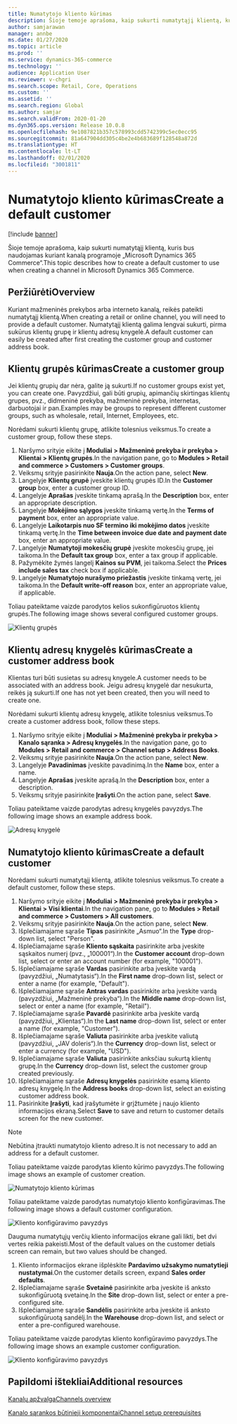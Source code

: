 ```yaml
---
title: Numatytojo kliento kūrimas
description: Šioje temoje aprašoma, kaip sukurti numatytąjį klientą, kuris bus naudojamas kuriant kanalą programoje „Microsoft Dynamics 365 Commerce“.
author: samjarawan
manager: annbe
ms.date: 01/27/2020
ms.topic: article
ms.prod: ''
ms.service: dynamics-365-commerce
ms.technology: ''
audience: Application User
ms.reviewer: v-chgri
ms.search.scope: Retail, Core, Operations
ms.custom: ''
ms.assetid: ''
ms.search.region: Global
ms.author: samjar
ms.search.validFrom: 2020-01-20
ms.dyn365.ops.version: Release 10.0.8
ms.openlocfilehash: 9e1087821b357c578993cdd5742399c5ec0ecc95
ms.sourcegitcommit: 81a647904dd305c4be2e4b683689f128548a872d
ms.translationtype: HT
ms.contentlocale: lt-LT
ms.lasthandoff: 02/01/2020
ms.locfileid: "3001811"
---
```

# <a name="create-a-default-customer"></a><span data-ttu-id="ac575-103">Numatytojo kliento kūrimas</span><span class="sxs-lookup"><span data-stu-id="ac575-103">Create a default customer</span></span>


[!include [banner](includes/banner.md)]

<span data-ttu-id="ac575-104">Šioje temoje aprašoma, kaip sukurti numatytąjį klientą, kuris bus naudojamas kuriant kanalą programoje „Microsoft Dynamics 365 Commerce“.</span><span class="sxs-lookup"><span data-stu-id="ac575-104">This topic describes how to create a default customer to use when creating a channel in Microsoft Dynamics 365 Commerce.</span></span>

## <a name="overview"></a><span data-ttu-id="ac575-105">Peržiūrėti</span><span class="sxs-lookup"><span data-stu-id="ac575-105">Overview</span></span>

<span data-ttu-id="ac575-106">Kuriant mažmeninės prekybos arba interneto kanalą, reikės pateikti numatytąjį klientą.</span><span class="sxs-lookup"><span data-stu-id="ac575-106">When creating a retail or online channel, you will need to provide a default customer.</span></span> <span data-ttu-id="ac575-107">Numatytąjį klientą galima lengvai sukurti, pirma sukūrus klientų grupę ir klientų adresų knygelė.</span><span class="sxs-lookup"><span data-stu-id="ac575-107">A default customer can easily be created after first creating the customer group and customer address book.</span></span>

## <a name="create-a-customer-group"></a><span data-ttu-id="ac575-108">Klientų grupės kūrimas</span><span class="sxs-lookup"><span data-stu-id="ac575-108">Create a customer group</span></span>

<span data-ttu-id="ac575-109">Jei klientų grupių dar nėra, galite ją sukurti.</span><span class="sxs-lookup"><span data-stu-id="ac575-109">If no customer groups exist yet, you can create one.</span></span> <span data-ttu-id="ac575-110">Pavyzdžiui, gali būti grupių, apimančių skirtingas klientų grupes, pvz., didmeninė prekyba, mažmeninė prekyba, internetas, darbuotojai ir pan.</span><span class="sxs-lookup"><span data-stu-id="ac575-110">Examples may be groups to represent different customer groups, such as wholesale, retail, Internet, Employees, etc.</span></span>

<span data-ttu-id="ac575-111">Norėdami sukurti klientų grupę, atlikite tolesnius veiksmus.</span><span class="sxs-lookup"><span data-stu-id="ac575-111">To create a customer group, follow these steps.</span></span>

1. <span data-ttu-id="ac575-112">Naršymo srityje eikite į **Moduliai \> Mažmeninė prekyba ir prekyba \> Klientai \> Klientų grupės**.</span><span class="sxs-lookup"><span data-stu-id="ac575-112">In the navigation pane, go to **Modules \> Retail and commerce \> Customers \> Customer groups**.</span></span>
1. <span data-ttu-id="ac575-113">Veiksmų srityje pasirinkite **Nauja**.</span><span class="sxs-lookup"><span data-stu-id="ac575-113">On the action pane, select **New**.</span></span>
1. <span data-ttu-id="ac575-114">Langelyje **Klientų grupė** įveskite klientų grupės ID.</span><span class="sxs-lookup"><span data-stu-id="ac575-114">In the **Customer group** box, enter a customer group ID.</span></span>
1. <span data-ttu-id="ac575-115">Langelyje **Aprašas** įveskite tinkamą aprašą.</span><span class="sxs-lookup"><span data-stu-id="ac575-115">In the **Description** box, enter an appropriate description.</span></span>
1. <span data-ttu-id="ac575-116">Langelyje **Mokėjimo sąlygos** įveskite tinkamą vertę.</span><span class="sxs-lookup"><span data-stu-id="ac575-116">In the **Terms of payment** box, enter an appropriate value.</span></span>
1. <span data-ttu-id="ac575-117">Langelyje **Laikotarpis nuo SF termino iki mokėjimo datos** įveskite tinkamą vertę.</span><span class="sxs-lookup"><span data-stu-id="ac575-117">In the **Time between invoice due date and payment date** box, enter an appropriate value.</span></span>
1. <span data-ttu-id="ac575-118">Langelyje **Numatytoji mokesčių grupė** įveskite mokesčių grupę, jei taikoma.</span><span class="sxs-lookup"><span data-stu-id="ac575-118">In the **Default tax group** box, enter a tax group if applicable.</span></span>
1. <span data-ttu-id="ac575-119">Pažymėkite žymės langelį **Kainos su PVM**, jei taikoma.</span><span class="sxs-lookup"><span data-stu-id="ac575-119">Select the **Prices include sales tax** check box if applicable.</span></span>
1. <span data-ttu-id="ac575-120">Langelyje **Numatytojo nurašymo priežastis** įveskite tinkamą vertę, jei taikoma.</span><span class="sxs-lookup"><span data-stu-id="ac575-120">In the **Default write-off reason** box, enter an appropriate value, if applicable.</span></span>

<span data-ttu-id="ac575-121">Toliau pateiktame vaizde parodytos kelios sukonfigūruotos klientų grupės.</span><span class="sxs-lookup"><span data-stu-id="ac575-121">The following image shows several configured customer groups.</span></span>

![Klientų grupės](media/customer-groups.png)

## <a name="create-a-customer-address-book"></a><span data-ttu-id="ac575-123">Klientų adresų knygelės kūrimas</span><span class="sxs-lookup"><span data-stu-id="ac575-123">Create a customer address book</span></span>

<span data-ttu-id="ac575-124">Klientas turi būti susietas su adresų knygele.</span><span class="sxs-lookup"><span data-stu-id="ac575-124">A customer needs to be associated with an address book.</span></span> <span data-ttu-id="ac575-125">Jeigu adresų knygelė dar nesukurta, reikės ją sukurti.</span><span class="sxs-lookup"><span data-stu-id="ac575-125">If one has not yet been created, then you will need to create one.</span></span>

<span data-ttu-id="ac575-126">Norėdami sukurti klientų adresų knygelę, atlikite tolesnius veiksmus.</span><span class="sxs-lookup"><span data-stu-id="ac575-126">To create a customer address book, follow these steps.</span></span>

1. <span data-ttu-id="ac575-127">Naršymo srityje eikite į **Moduliai \> Mažmeninė prekyba ir prekyba \> Kanalo sąranka \> Adresų knygelės**.</span><span class="sxs-lookup"><span data-stu-id="ac575-127">In the navigation pane, go to **Modules \> Retail and commerce \> Channel setup \> Address Books**.</span></span>
1. <span data-ttu-id="ac575-128">Veiksmų srityje pasirinkite **Nauja**.</span><span class="sxs-lookup"><span data-stu-id="ac575-128">On the action pane, select **New**.</span></span>
1. <span data-ttu-id="ac575-129">Langelyje **Pavadinimas** įveskite pavadinimą.</span><span class="sxs-lookup"><span data-stu-id="ac575-129">In the **Name** box, enter a name.</span></span>
1. <span data-ttu-id="ac575-130">Langelyje **Aprašas** įveskite aprašą.</span><span class="sxs-lookup"><span data-stu-id="ac575-130">In the **Description** box, enter a description.</span></span>
1. <span data-ttu-id="ac575-131">Veiksmų srityje pasirinkite **Įrašyti**.</span><span class="sxs-lookup"><span data-stu-id="ac575-131">On the action pane, select **Save**.</span></span>

<span data-ttu-id="ac575-132">Toliau pateiktame vaizde parodytas adresų knygelės pavyzdys.</span><span class="sxs-lookup"><span data-stu-id="ac575-132">The following image shows an example address book.</span></span>

![Adresų knygelė](media/address-book.png)

## <a name="create-a-default-customer"></a><span data-ttu-id="ac575-134">Numatytojo kliento kūrimas</span><span class="sxs-lookup"><span data-stu-id="ac575-134">Create a default customer</span></span>

<span data-ttu-id="ac575-135">Norėdami sukurti numatytąjį klientą, atlikite tolesnius veiksmus.</span><span class="sxs-lookup"><span data-stu-id="ac575-135">To create a default customer, follow these steps.</span></span>

1. <span data-ttu-id="ac575-136">Naršymo srityje eikite į **Moduliai \> Mažmeninė prekyba ir prekyba \> Klientai \> Visi klientai**.</span><span class="sxs-lookup"><span data-stu-id="ac575-136">In the navigation pane, go to **Modules \> Retail and commerce \> Customers \> All customers**.</span></span>
1. <span data-ttu-id="ac575-137">Veiksmų srityje pasirinkite **Nauja**.</span><span class="sxs-lookup"><span data-stu-id="ac575-137">On the action pane, select **New**.</span></span>
1. <span data-ttu-id="ac575-138">Išplečiamajame sąraše **Tipas** pasirinkite „Asmuo“.</span><span class="sxs-lookup"><span data-stu-id="ac575-138">In the **Type** drop-down list, select "Person".</span></span>
1. <span data-ttu-id="ac575-139">Išplečiamajame sąraše **Kliento sąskaita** pasirinkite arba įveskite sąskaitos numerį (pvz., „100001“).</span><span class="sxs-lookup"><span data-stu-id="ac575-139">In the **Customer account** drop-down list, select or enter an account number (for example, "100001").</span></span>
1. <span data-ttu-id="ac575-140">Išplečiamajame sąraše **Vardas** pasirinkite arba įveskite vardą (pavyzdžiui, „Numatytasis“).</span><span class="sxs-lookup"><span data-stu-id="ac575-140">In the **First name** drop-down list, select or enter a name (for example, "Default").</span></span>
1. <span data-ttu-id="ac575-141">Išplečiamajame sąraše **Antras vardas** pasirinkite arba įveskite vardą (pavyzdžiui, „Mažmeninė prekyba“).</span><span class="sxs-lookup"><span data-stu-id="ac575-141">In the **Middle name** drop-down list, select or enter a name (for example, "Retail").</span></span>
1. <span data-ttu-id="ac575-142">Išplečiamajame sąraše **Pavardė** pasirinkite arba įveskite vardą (pavyzdžiui, „Klientas“).</span><span class="sxs-lookup"><span data-stu-id="ac575-142">In the **Last name** drop-down list, select or enter a name (for example, "Customer").</span></span>
1. <span data-ttu-id="ac575-143">Išplečiamajame sąraše **Valiuta** pasirinkite arba įveskite valiutą (pavyzdžiui, „JAV doleris“).</span><span class="sxs-lookup"><span data-stu-id="ac575-143">In the **Currency** drop-down list, select or enter a currency (for example, "USD").</span></span>
1. <span data-ttu-id="ac575-144">Išplečiamajame sąraše **Valiuta** pasirinkite anksčiau sukurtą klientų grupę.</span><span class="sxs-lookup"><span data-stu-id="ac575-144">In the **Currency** drop-down list, select the customer group created previously.</span></span>
1. <span data-ttu-id="ac575-145">Išplečiamajame sąraše **Adresų knygelės** pasirinkite esamą kliento adresų knygelę.</span><span class="sxs-lookup"><span data-stu-id="ac575-145">In the **Address books**  drop-down list, select an existing customer address book.</span></span>
1. <span data-ttu-id="ac575-146">Pasirinkite **Įrašyti**, kad įrašytumėte ir grįžtumėte į naujo kliento informacijos ekraną.</span><span class="sxs-lookup"><span data-stu-id="ac575-146">Select **Save** to save and return to customer details screen for the new customer.</span></span>

> [!NOTE]
> <span data-ttu-id="ac575-147">Nebūtina įtraukti numatytojo kliento adreso.</span><span class="sxs-lookup"><span data-stu-id="ac575-147">It is not necessary to add an address for a default customer.</span></span>

<span data-ttu-id="ac575-148">Toliau pateiktame vaizde parodytas kliento kūrimo pavyzdys.</span><span class="sxs-lookup"><span data-stu-id="ac575-148">The following image shows an example of customer creation.</span></span>

![Numatytojo kliento kūrimas](media/default-customer-creation.png)

<span data-ttu-id="ac575-150">Toliau pateiktame vaizde parodytas numatytojo kliento konfigūravimas.</span><span class="sxs-lookup"><span data-stu-id="ac575-150">The following image shows a default customer configuration.</span></span>

![Kliento konfigūravimo pavyzdys](media/default-customer-configuration1.png)

<span data-ttu-id="ac575-152">Dauguma numatytųjų verčių kliento informacijos ekrane gali likti, bet dvi vertes reikia pakeisti.</span><span class="sxs-lookup"><span data-stu-id="ac575-152">Most of the default values on the customer detials screen can remain, but two values should be changed.</span></span>

1. <span data-ttu-id="ac575-153">Kliento informacijos ekrane išplėskite **Pardavimo užsakymo numatytieji nustatymai**.</span><span class="sxs-lookup"><span data-stu-id="ac575-153">On the customer details screen, expand **Sales order defaults**.</span></span>
1. <span data-ttu-id="ac575-154">Išplečiamajame sąraše **Svetainė** pasirinkite arba įveskite iš anksto sukonfigūruotą svetainę.</span><span class="sxs-lookup"><span data-stu-id="ac575-154">In the **Site** drop-down list, select or enter a pre-configured site.</span></span>
1. <span data-ttu-id="ac575-155">Išplečiamajame sąraše **Sandėlis** pasirinkite arba įveskite iš anksto sukonfigūruotą sandėlį.</span><span class="sxs-lookup"><span data-stu-id="ac575-155">In the **Warehouse** drop-down list, and select or enter a pre-configured warehouse.</span></span>

<span data-ttu-id="ac575-156">Toliau pateiktame vaizde parodytas kliento konfigūravimo pavyzdys.</span><span class="sxs-lookup"><span data-stu-id="ac575-156">The following image shows an example customer configuration.</span></span>

![Kliento konfigūravimo pavyzdys](media/default-customer-configuration2.png)

## <a name="additional-resources"></a><span data-ttu-id="ac575-158">Papildomi ištekliai</span><span class="sxs-lookup"><span data-stu-id="ac575-158">Additional resources</span></span>

[<span data-ttu-id="ac575-159">Kanalų apžvalga</span><span class="sxs-lookup"><span data-stu-id="ac575-159">Channels overview</span></span>](channels-overview.md)

[<span data-ttu-id="ac575-160">Kanalo sąrankos būtinieji komponentai</span><span class="sxs-lookup"><span data-stu-id="ac575-160">Channel setup prerequisites</span></span>](channels-prerequisites.md)
